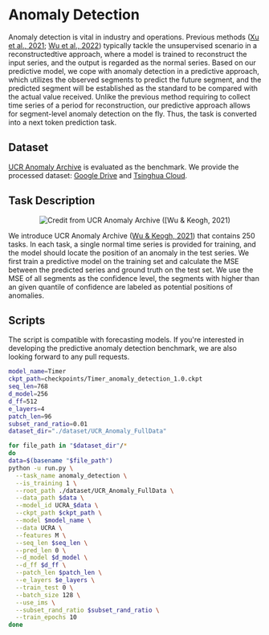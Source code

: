 # Anomaly Detection

Anomaly detection is vital in industry and operations. Previous methods ([Xu et al., 2021](https://arxiv.org/abs/2110.02642); [Wu et al., 2022](https://openreview.net/forum?id=ju_Uqw384Oq)) typically tackle the unsupervised scenario in a reconstructedtive approach, where a model is trained to reconstruct the input series, and the output is regarded as the normal series. Based on our predictive model, we cope with anomaly detection in a predictive approach, which utilizes the observed segments to predict the future segment, and the predicted segment will be established as the standard to be compared with the actual value received. Unlike the previous method requiring to collect time series of a period for reconstruction, our predictive approach allows for segment-level anomaly detection on the fly. Thus, the task is converted into a next token prediction task.


## Dataset

[UCR Anomaly Archive](https://arxiv.org/pdf/2009.13807) is evaluated as the benchmark. We provide the processed dataset: [Google Drive](https://drive.google.com/file/d/1yffcQBcMLasQcT7cdotjOVcg-2UKRarw/view?usp=drive_link) and [Tsinghua Cloud](https://cloud.tsinghua.edu.cn/f/6bc31f9a003b4d75a10b/).


## Task Description

<p align="center">
<img src="../../figures/anomaly_detection_dataset.png" alt="Credit from UCR Anomaly Archive ([Wu & Keogh, 2021)" align=center />
</p>

We introduce UCR Anomaly Archive ([Wu & Keogh, 2021](https://arxiv.org/pdf/2009.13807)) that contains 250 tasks. In each task, a single normal time series is provided for training, and the model should locate the position of an anomaly in the test series. We first train a predictive model on the training set and calculate the MSE between the predicted series and ground truth on the test set. We use the MSE of all segments as the confidence level, the segments with higher than an given quantile of confidence are labeled as potential positions of anomalies.

## Scripts

The script is compatible with forecasting models. If you're interested in developing the predictive anomaly detection benchmark, we are also looking forward to any pull requests. 

```bash
model_name=Timer
ckpt_path=checkpoints/Timer_anomaly_detection_1.0.ckpt
seq_len=768
d_model=256
d_ff=512
e_layers=4
patch_len=96
subset_rand_ratio=0.01
dataset_dir="./dataset/UCR_Anomaly_FullData"

for file_path in "$dataset_dir"/*
do
data=$(basename "$file_path")
python -u run.py \
  --task_name anomaly_detection \
  --is_training 1 \
  --root_path ./dataset/UCR_Anomaly_FullData \
  --data_path $data \
  --model_id UCRA_$data \
  --ckpt_path $ckpt_path \
  --model $model_name \
  --data UCRA \
  --features M \
  --seq_len $seq_len \
  --pred_len 0 \
  --d_model $d_model \
  --d_ff $d_ff \
  --patch_len $patch_len \
  --e_layers $e_layers \
  --train_test 0 \
  --batch_size 128 \
  --use_ims \
  --subset_rand_ratio $subset_rand_ratio \
  --train_epochs 10
done
```
